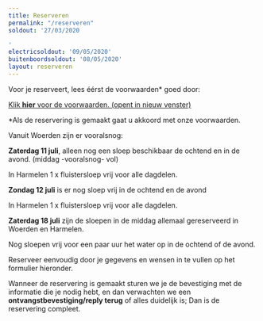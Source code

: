 ```yaml
---
title: Reserveren
permalink: "/reserveren"
soldout: '27/03/2020

'
electricsoldout: '09/05/2020'
buitenboordsoldout: '08/05/2020'
layout: reserveren
---
```


Voor je reserveert, lees éérst de voorwaarden* goed door:

[Klik **hier** voor de voorwaarden. (opent in nieuw venster)](http://descheepsjongens.nl/voorwaarden)

*Als de reservering is gemaakt gaat u akkoord met onze voorwaarden.

Vanuit Woerden zijn er vooralsnog:

**Zaterdag 11 juli**, alleen nog een sloep beschikbaar de ochtend en in de avond. (middag -vooralsnog-  vol)

In Harmelen 1 x fluistersloep vrij voor alle dagdelen.

**Zondag 12 juli** is er nog sloep vrij in de ochtend en de  avond

In Harmelen 1 x fluistersloep vrij voor alle dagdelen.

**Zaterdag 18 juli** zijn de sloepen in de middag allemaal gereserveerd in Woerden en Harmelen.
 
Nog sloepen vrij voor een paar uur het water op in de ochtend of de avond.

Reserveer eenvoudig door je gegevens en wensen in te vullen op het formulier hieronder.

Wanneer de reservering is gemaakt sturen we je de bevestiging met de informatie die je nodig hebt, en dan verwachten we een **ontvangstbevestiging/reply terug** of alles duidelijk is; Dan is de reservering compleet.